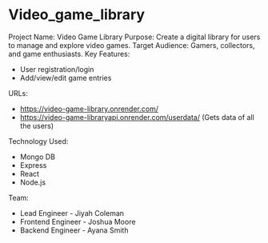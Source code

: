 # Video_game_library

Project Name: Video Game Library
Purpose: Create a digital library for users to manage and explore video games.
Target Audience: Gamers, collectors, and game enthusiasts.
Key Features:
+ User registration/login
+ Add/view/edit game entries

URLs:
+ https://video-game-library.onrender.com/
+ https://video-game-libraryapi.onrender.com/userdata/ (Gets data of all the users)

Technology Used:
+ Mongo DB
+ Express 
+ React
+ Node.js

Team:
+ Lead Engineer - Jiyah Coleman
+ Frontend Engineer - Joshua Moore
+ Backend Engineer - Ayana Smith

